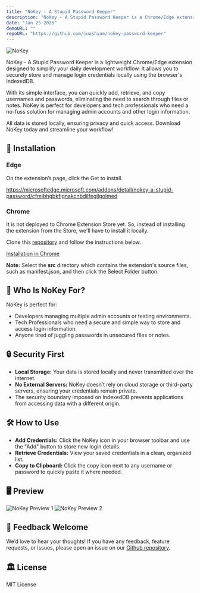 ```yaml
---
title: "NoKey - A Stupid Password Keeper"
description: "NoKey - A Stupid Password Keeper is a Chrome/Edge extension to display records from a JSON file."
date: "Jan 25 2025"
demoURL: ""
repoURL: "https://github.com/juashyam/nokey-password-keeper"
---
```


![NoKey](/nokey.png)

NoKey - A Stupid Password Keeper is a lightweight Chrome/Edge extension designed to simplify your daily development workflow. It allows you to securely store and manage login credentials locally using the browser's IndexedDB.

With its simple interface, you can quickly add, retrieve, and copy usernames and passwords, eliminating the need to search through files or notes. NoKey is perfect for developers and tech professionals who need a no-fuss solution for managing admin accounts and other login information.

All data is stored locally, ensuring privacy and quick access. Download NoKey today and streamline your workflow!

## 🚀 Installation

### Edge

On the extension’s page, click the Get to install.

https://microsoftedge.microsoft.com/addons/detail/nokey-a-stupid-password/cfmibhgbkfignakcnbdilfegilgolmed

### Chrome

It is not deployed to Chrome Extension Store yet. So, instead of installing the extension from the Store, we'll have to install it locally.

Clone this [repository](https://github.com/juashyam/nokey-password-keeper) and follow the instructions below.

[Installation in Chrome](https://developer.chrome.com/docs/extensions/get-started/tutorial/hello-world#load-unpacked)

**Note:** Select the **src** directory which contains the extension's source files, such as manifest.json, and then click the Select Folder button.

## 🎯 Who Is NoKey For?
NoKey is perfect for:

- Developers managing multiple admin accounts or testing environments.
- Tech Professionals who need a secure and simple way to store and access login information.
- Anyone tired of juggling passwords in unsecured files or notes.

## 🔒 Security First

- **Local Storage:** Your data is stored locally and never transmitted over the internet.
- **No External Servers:** NoKey doesn’t rely on cloud storage or third-party servers, ensuring your credentials remain private.
- The security boundary imposed on IndexedDB prevents applications from accessing data with a different origin.

## 🛠️ How to Use

- **Add Credentials:** Click the NoKey icon in your browser toolbar and use the "Add" button to store new login details.
- **Retrieve Credentials:** View your saved credentials in a clean, organized list.
- **Copy to Clipboard:** Click the copy icon next to any username or password to quickly paste it where needed.

## 🖥 Preview
![NoKey Preview 1](/nokey_preview_1.png)
![NoKey Preview 2](/nokey_preview_2.png)

## 💬 Feedback Welcome

We’d love to hear your thoughts! If you have any feedback, feature requests, or issues, please open an issue on our [Github repository](https://github.com/juashyam/nokey-password-keeper).

## 🏛️ License

MIT License
